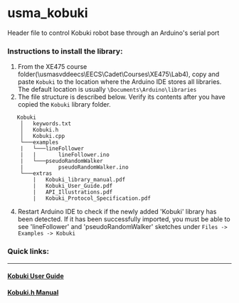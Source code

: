 # usma_kobuki
Header file to control Kobuki robot base through an Arduino's serial port

### Instructions to install the library:
1. From the XE475 course folder(\\usmasvddeecs\EECS\Cadet\Courses\XE475\Lab4), copy and paste `Kobuki` to the location where the Arduino IDE stores all libraries. The default location is usually `\Documents\Arduino\libraries`
2. The file structure is described below. Verify its contents after you have copied the `Kobuki` library folder.
```
   Kobuki
    │   keywords.txt
    │   Kobuki.h
    │   Kobuki.cpp
    └───examples
    |   └───lineFollower
    |   |       lineFollower.ino
    |   └───pseudoRandomWalker
    |           pseudoRandomWalker.ino 
    └───extras
        |   Kobuki_library_manual.pdf
        |   Kobuki_User_Guide.pdf
        |   API_Illustrations.pdf
        |   Kobuki_Protocol_Specification.pdf
```
4. Restart Arduino IDE to check if the newly added 'Kobuki' library has been detected. If it has been successfully imported, you must be able to see 'lineFollower' and 'pseudoRandomWalker' sketches under `Files -> Examples -> Kobuki`


### Quick links:
------------------------------------------------------------------------------
#### [Kobuki User Guide](https://github.com/westpoint-robotics/usma_kobuki/blob/master/Kobuki%20-%20User%20Guide.pdf)
#### [Kobuki.h Manual](https://github.com/westpoint-robotics/usma_kobuki/blob/master/Kobuki%20library%20manual.pdf)
